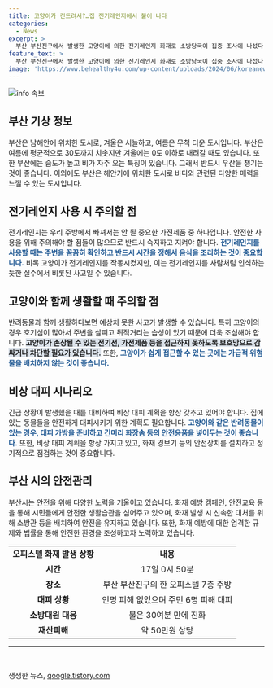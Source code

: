 ```yaml
---
title: 고양이가 건드려서?…집 전기레인지에서 불이 나다
categories:
  - News
excerpt: >
  부산 부산진구에서 발생한 고양이에 의한 전기레인지 화재로 소방당국이 집중 조사에 나섰다. 사람이 없던 주방에서 발생한 화재는 30여분 만에 진압됐으며 50만원 상당의 재산 피해가 발생했다. 다행히 인명 피해는 없었지만, 주민 6명이 대피하는 상황이 벌어졌다. 소방당국은 고양이의 발이 전기레인지를 작동시켜 화재가 발생했을 가능성을 조사 중이다.
feature_text: >
  부산 부산진구에서 발생한 고양이에 의한 전기레인지 화재로 소방당국이 집중 조사에 나섰다. 사람이 없던 주방에서 발생한 화재는 30여분 만에 진압됐으며 50만원 상당의 재산 피해가 발생했다. 다행히 인명 피해는 없었지만, 주민 6명이 대피하는 상황이 벌어졌다. 소방당국은 고양이의 발이 전기레인지를 작동시켜 화재가 발생했을 가능성을 조사 중이다.
image: 'https://www.behealthy4u.com/wp-content/uploads/2024/06/koreanews.jpg'
---
```


<p><img src="https://www.behealthy4u.com/wp-content/uploads/2024/06/koreanews.jpg" alt="info 속보" /></p>

<h2 data-ke-size="size26">부산 기상 정보</h2>

<p data-ke-size="size16">부산은 남해안에 위치한 도시로, 겨울은 서늘하고, 여름은 무척 더운 도시입니다. 부산은 여름에 평균적으로 30도까지 치솟지만 겨울에는 0도 이하로 내려갈 때도 있습니다. 또한 부산에는 습도가 높고 비가 자주 오는 특징이 있습니다. 그래서 반드시 우산을 챙기는 것이 좋습니다. 이외에도 부산은 해안가에 위치한 도시로 바다와 관련된 다양한 매력을 느낄 수 있는 도시입니다.</p>

<h2 data-ke-size="size26">전기레인지 사용 시 주의할 점</h2>

<p data-ke-size="size16">전기레인지는 우리 주방에서 빠져서는 안 될 중요한 가전제품 중 하나입니다. 안전한 사용을 위해 주의해야 할 점들이 많으므로 반드시 숙지하고 지켜야 합니다. <b><span style="color: #1a5490;">전기레인지를 사용할 때는 주변을 꼼꼼히 확인하고 반드시 시간을 정해서 음식을 조리하는 것이 중요합니다.</span></b>  비록 고양이가 전기레인지를 작동시켰지만, 이는 전기레인지를 사람처럼 인식하는 듯한 실수에서 비롯된 사고일 수 있습니다.</p>

<h2 data-ke-size="size26">고양이와 함께 생활할 때 주의할 점</h2>

<p data-ke-size="size16">반려동물과 함께 생활하다보면 예상치 못한 사고가 발생할 수 있습니다. 특히 고양이의 경우 호기심이 많아서 주변을 살피고 뒤적거리는 습성이 있기 때문에 더욱 조심해야 합니다. <b><span style="background-color: #21538527;">고양이가 손상될 수 있는 전기선, 가전제품 등을 접근하지 못하도록 보호망으로 감싸거나 차단할 필요가 있습니다.</span></b> 또한, <b><span style="color: #1a5490;">고양이가 쉽게 접근할 수 있는 곳에는 가급적 위험물을 배치하지 않는 것이 좋습니다.</span></b></p>

<h2 data-ke-size="size26">비상 대피 시나리오</h2>

<p data-ke-size="size16">긴급 상황이 발생했을 때를 대비하여 비상 대피 계획을 항상 갖추고 있어야 합니다. 집에 있는 동물들을 안전하게 대피시키기 위한 계획도 필요합니다. <b><span style="color: #1a5490;">고양이와 같은 반려동물이 있는 경우, 대피 가방을 준비하고 긴머리 화장솜 등의 안전용품을 넣어두는 것이 좋습니다.</span></b> 또한, 비상 대피 계획을 항상 가지고 있고, 화재 경보기 등의 안전장치를 설치하고 정기적으로 점검하는 것이 중요합니다.</p>

<h2 data-ke-size="size26">부산 시의 안전관리</h2>

<p data-ke-size="size16">부산시는 안전을 위해 다양한 노력을 기울이고 있습니다. 화재 예방 캠페인, 안전교육 등을 통해 시민들에게 안전한 생활습관을 심어주고 있으며, 화재 발생 시 신속한 대처를 위해 소방관 등을 배치하여 안전을 유지하고 있습니다. 또한, 화재 예방에 대한 엄격한 규제와 법률을 통해 안전한 환경을 조성하고자 노력하고 있습니다.</p>

<table>
<tbody>
<tr>
<td style="text-align: center; height: 17px;"><b>오피스텔 화재 발생 상황</b></td>
<td style="text-align: center; height: 17px;"><b>내용</b></td>
</tr>
<tr>
<td style="text-align: center; height: 17px;"><b>시간</b></td>
<td style="text-align: center; height: 17px;">17일 0시 50분</td>
</tr>
<tr>
<td style="text-align: center; height: 17px;"><b>장소</b></td>
<td style="text-align: center; height: 17px;">부산 부산진구의 한 오피스텔 7층 주방</td>
</tr>
<tr>
<td style="text-align: center; height: 17px;"><b>대피 상황</b></td>
<td style="text-align: center; height: 17px;">인명 피해 없었으며 주민 6명 피해 대피</td>
</tr>
<tr>
<td style="text-align: center; height: 17px;"><b>소방대원 대응</b></td>
<td style="text-align: center; height: 17px;">불은 30여분 만에 진화</td>
</tr>
<tr>
<td style="text-align: center; height: 17px;"><b>재산피해</b></td>
<td style="text-align: center; height: 17px;">약 50만원 상당</td>
</tr>
</tbody>
</table>

<hr>

<p data-ke-size="size16">&nbsp;</p>
생생한 뉴스, <a href="https://qoogle.tistory.com" rel="dofollow">qoogle.tistory.com</a>


